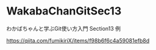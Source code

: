 # WakabaChanGitSec13
わかばちゃんと学ぶGit使い方入門 Section13 例

https://qiita.com/fumikiriX/items/f98b6f6c4a59081efb8d
